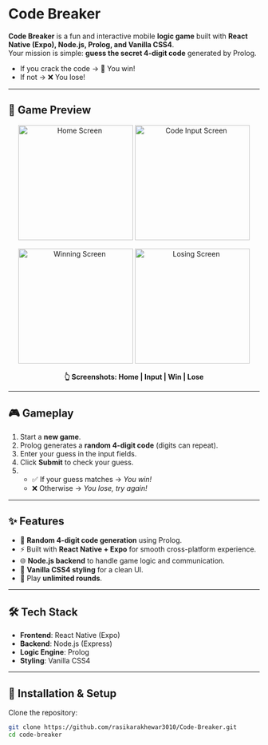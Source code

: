# Code Breaker  

**Code Breaker** is a fun and interactive mobile **logic game** built with **React Native (Expo), Node.js, Prolog, and Vanilla CSS4**.  
Your mission is simple: **guess the secret 4-digit code** generated by Prolog.  
- If you crack the code → 🎉 You win!  
- If not → ❌ You lose!  

---

## 📱 Game Preview  


<p align="center">
  <img src="https://github.com/user-attachments/assets/c0aea772-4b61-46cd-976d-1e1315cdd3bf" alt="Home Screen" width="230"/>
  <img src="https://github.com/user-attachments/assets/e13a81b8-da47-4353-9c00-844b0d4fb3d7" alt="Code Input Screen" width="230"/>
</p>  

<p align="center">
  <img src="https://github.com/user-attachments/assets/9c9a0e8e-9f3d-421d-b4bd-8994fec45094" alt="Winning Screen" width="230"/>
  <img src="https://github.com/user-attachments/assets/6e94e3ff-c857-4c3a-8c5e-e8d6e7037537" alt="Losing Screen" width="230"/>
</p>  

<p align="center">
  <b>👆 Screenshots: Home | Input | Win | Lose</b>
</p>



---

## 🎮 Gameplay  

1. Start a **new game**.  
2. Prolog generates a **random 4-digit code** (digits can repeat).  
3. Enter your guess in the input fields.  
4. Click **Submit** to check your guess.  
5.  
   - ✅ If your guess matches → *You win!*  
   - ❌ Otherwise → *You lose, try again!*  

---

## ✨ Features  

- 🎲 **Random 4-digit code generation** using Prolog.  
- ⚡ Built with **React Native + Expo** for smooth cross-platform experience.  
- 🌐 **Node.js backend** to handle game logic and communication.  
- 🎨 **Vanilla CSS4 styling** for a clean UI.  
- 🔁 Play **unlimited rounds**.  

---

## 🛠️ Tech Stack  

- **Frontend**: React Native (Expo)  
- **Backend**: Node.js (Express)  
- **Logic Engine**: Prolog  
- **Styling**: Vanilla CSS4  

---

## 🚀 Installation & Setup  

Clone the repository:  
```bash
git clone https://github.com/rasikarakhewar3010/Code-Breaker.git
cd code-breaker
